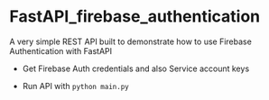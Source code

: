 # FastAPI_firebase_authentication
A very simple REST API built to demonstrate how to use Firebase Authentication with FastAPI

- Get Firebase Auth credentials and also Service account keys

- Run API with ```python main.py```